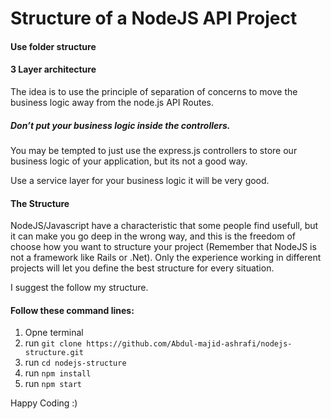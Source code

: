 # Structure of a NodeJS API Project

#### Use folder structure
#### 3 Layer architecture
The idea is to use the principle of separation of concerns to move the business logic away from the node.js API Routes.

##### Don’t put your business logic inside the controllers.
You may be tempted to just use the express.js controllers to store our business logic of your application, but its not a good way.

Use a service layer for your business logic it will be very good.

#### The Structure
NodeJS/Javascript have a characteristic that some people find usefull, but it can make you go deep in the wrong way, and this is the freedom of choose how you want to structure your project (Remember that NodeJS is not a framework like Rails or .Net). Only the experience working in different projects will let you define the best structure for every situation.

I suggest the follow my structure.

#### Follow these command lines:
1. Opne terminal 
2. run `git clone https://github.com/Abdul-majid-ashrafi/nodejs-structure.git`
3. run `cd nodejs-structure`
4. run `npm install`
5. run `npm start`


Happy Coding :)

